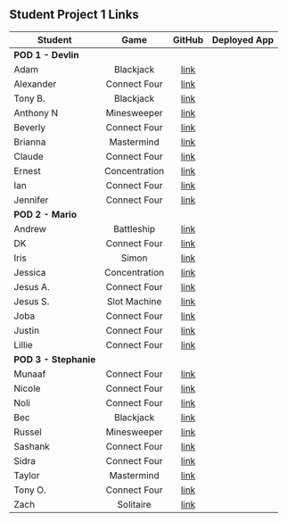 ## Student Project 1 Links

| Student | Game | GitHub | Deployed App |
|---|:---:|:---:|:---:|
| **POD 1 - Devlin** |  |  |  |
| Adam | Blackjack | [link](https://github.com/adamascencio/Blackjack) |  |
| Alexander | Connect Four | [link](https://github.com/ahaines10/connect-four) |  |
| Tony B. | Blackjack | [link](https://github.com/anthonybrockett/blackjack-project-1) |  |
| Anthony N | Minesweeper | [link](https://github.com/abpandanguyen/Minesweeper-Project1) |  |
| Beverly | Connect Four | [link](https://github.com/bevcook126/connect4project) |  |
| Brianna | Mastermind | [link](https://github.com/heyjudesmom/Mastermind) |  |
| Claude | Connect Four | [link](https://github.com/claudecabalquinto/connect-4) |  |
| Ernest | Concentration | [link](https://github.com/loex345/Concentration) |  |
| Ian | Connect Four | [link](https://github.com/ianchan3/Connect-Four) |  |
| Jennifer | Connect Four | [link](https://github.com/jenstiza/Connect-Four) |  |
| **POD 2 - Mario** |  |  |  |
| Andrew | Battleship | [link](https://github.com/Andrewbui389/BattleShip) |  |
| DK | Connect Four | [link](https://github.com/Dandd6541/Connect-4) |  |
| Iris | Simon | [link](https://github.com/iris-personal/Simon) |  |
| Jessica | Concentration | [link](https://github.com/jessmucklow/MemoryGame) |  |
| Jesus A. | Connect Four | [link](https://github.com/aaguilarvf39/Connect-Four) |  |
| Jesus S. | Slot Machine | [link](https://github.com/jesusi3/slots) |  |
| Joba | Connect Four | [link](https://github.com/jobaa11/connect-4-project-1) |  |
| Justin | Connect Four | [link](https://github.com/jmendoza13/Connect4) |  |
| Lillie | Connect Four | [link](https://github.com/lilliesheely/Connect4) |  |
| **POD 3 - Stephanie** |  |  |  |
| Munaaf | Connect Four | [link](https://github.com/mkbozai/connect4) |  |
| Nicole | Connect Four | [link](https://github.com/coleochieng/connect4) |  |
| Noli | Connect Four | [link](https://github.com/noliw/Connect-4) |  |
| Bec | Blackjack | [link](https://github.com/becp12/Blackjack) |  |
| Russel | Minesweeper | [link](https://github.com/russellasagna/Minesweeper) |  |
| Sashank | Connect Four | [link](https://github.com/sashankrayapudi/connect-four) |  |
| Sidra | Connect Four | [link](https://github.com/SidrAkhtar/connect-4) |  |
| Taylor | Mastermind | [link](https://github.com/tnwatts/MasterMindFlayer) |  |
| Tony O. | Connect Four | [link](https://github.com/parseRock/connect-four) |  |
| Zach | Solitaire | [link](https://github.com/zseever/solitaire) |  |
